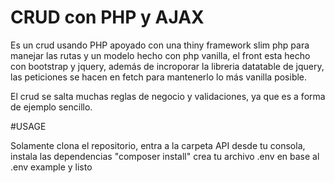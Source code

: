 # CRUD con PHP y AJAX
Es un crud usando PHP apoyado con una thiny framework slim php para manejar las rutas y un modelo hecho con php vanilla, el front esta hecho con bootstrap y jquery, además de incroporar la libreria datatable de jquery, las peticiones se hacen en fetch para mantenerlo lo más vanilla posible.

El crud se salta muchas reglas de negocio y validaciones, ya que es a forma de ejemplo sencillo.

#USAGE

Solamente clona el repositorio, entra a la carpeta API desde tu consola, instala las dependencias "composer install" crea tu archivo .env en base al .env example y listo
